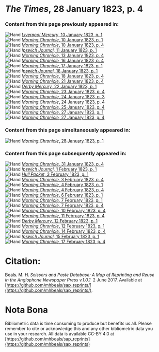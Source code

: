 # *The Times*, 28 January 1823, p. 4  
  
### Content from this page previously appeared in:  
![Hand](http://scissorsandpaste.net/wp-content/uploads/2017/06/smallhandpointer.png) [*Liverpool Mercury*, 10 January 1823, p. 1](https://mhbeals.github.io/sap_html/Liverpool-Mercury/Liverpool-Mercury-10-January-1823-p-1)  
![Hand](http://scissorsandpaste.net/wp-content/uploads/2017/06/smallhandpointer.png) [*Morning Chronicle*, 10 January 1823, p. 1](https://mhbeals.github.io/sap_html/Morning-Chronicle/Morning-Chronicle-10-January-1823-p-1)  
![Hand](http://scissorsandpaste.net/wp-content/uploads/2017/06/smallhandpointer.png) [*Morning Chronicle*, 10 January 1823, p. 4](https://mhbeals.github.io/sap_html/Morning-Chronicle/Morning-Chronicle-10-January-1823-p-4)  
![Hand](http://scissorsandpaste.net/wp-content/uploads/2017/06/smallhandpointer.png) [*Ipswich Journal*, 11 January 1823, p. 1](https://mhbeals.github.io/sap_html/Ipswich-Journal/Ipswich-Journal-11-January-1823-p-1)  
![Hand](http://scissorsandpaste.net/wp-content/uploads/2017/06/smallhandpointer.png) [*Morning Chronicle*, 13 January 1823, p. 4](https://mhbeals.github.io/sap_html/Morning-Chronicle/Morning-Chronicle-13-January-1823-p-4)  
![Hand](http://scissorsandpaste.net/wp-content/uploads/2017/06/smallhandpointer.png) [*Morning Chronicle*, 16 January 1823, p. 4](https://mhbeals.github.io/sap_html/Morning-Chronicle/Morning-Chronicle-16-January-1823-p-4)  
![Hand](http://scissorsandpaste.net/wp-content/uploads/2017/06/smallhandpointer.png) [*Morning Chronicle*, 17 January 1823, p. 1](https://mhbeals.github.io/sap_html/Morning-Chronicle/Morning-Chronicle-17-January-1823-p-1)  
![Hand](http://scissorsandpaste.net/wp-content/uploads/2017/06/smallhandpointer.png) [*Ipswich Journal*, 18 January 1823, p. 1](https://mhbeals.github.io/sap_html/Ipswich-Journal/Ipswich-Journal-18-January-1823-p-1)  
![Hand](http://scissorsandpaste.net/wp-content/uploads/2017/06/smallhandpointer.png) [*Morning Chronicle*, 18 January 1823, p. 4](https://mhbeals.github.io/sap_html/Morning-Chronicle/Morning-Chronicle-18-January-1823-p-4)  
![Hand](http://scissorsandpaste.net/wp-content/uploads/2017/06/smallhandpointer.png) [*Morning Chronicle*, 21 January 1823, p. 4](https://mhbeals.github.io/sap_html/Morning-Chronicle/Morning-Chronicle-21-January-1823-p-4)  
![Hand](http://scissorsandpaste.net/wp-content/uploads/2017/06/smallhandpointer.png) [*Derby Mercury*, 22 January 1823, p. 1](https://mhbeals.github.io/sap_html/Derby-Mercury/Derby-Mercury-22-January-1823-p-1)  
![Hand](http://scissorsandpaste.net/wp-content/uploads/2017/06/smallhandpointer.png) [*Morning Chronicle*, 23 January 1823, p. 4](https://mhbeals.github.io/sap_html/Morning-Chronicle/Morning-Chronicle-23-January-1823-p-4)  
![Hand](http://scissorsandpaste.net/wp-content/uploads/2017/06/smallhandpointer.png) [*Morning Chronicle*, 24 January 1823, p. 3](https://mhbeals.github.io/sap_html/Morning-Chronicle/Morning-Chronicle-24-January-1823-p-3)  
![Hand](http://scissorsandpaste.net/wp-content/uploads/2017/06/smallhandpointer.png) [*Morning Chronicle*, 24 January 1823, p. 4](https://mhbeals.github.io/sap_html/Morning-Chronicle/Morning-Chronicle-24-January-1823-p-4)  
![Hand](http://scissorsandpaste.net/wp-content/uploads/2017/06/smallhandpointer.png) [*Morning Chronicle*, 25 January 1823, p. 4](https://mhbeals.github.io/sap_html/Morning-Chronicle/Morning-Chronicle-25-January-1823-p-4)  
![Hand](http://scissorsandpaste.net/wp-content/uploads/2017/06/smallhandpointer.png) [*Morning Chronicle*, 27 January 1823, p. 1](https://mhbeals.github.io/sap_html/Morning-Chronicle/Morning-Chronicle-27-January-1823-p-1)  
![Hand](http://scissorsandpaste.net/wp-content/uploads/2017/06/smallhandpointer.png) [*Morning Chronicle*, 27 January 1823, p. 4](https://mhbeals.github.io/sap_html/Morning-Chronicle/Morning-Chronicle-27-January-1823-p-4)  
  
### Content from this page simeltaneously appeared in:  
![Hand](http://scissorsandpaste.net/wp-content/uploads/2017/06/smallhandpointer.png) [*Morning Chronicle*, 28 January 1823, p. 1](https://mhbeals.github.io/sap_html/Morning-Chronicle/Morning-Chronicle-28-January-1823-p-1)  
  
### Content from this page subsequently appeared in:  
![Hand](http://scissorsandpaste.net/wp-content/uploads/2017/06/smallhandpointer.png) [*Morning Chronicle*, 31 January 1823, p. 4](https://mhbeals.github.io/sap_html/Morning-Chronicle/Morning-Chronicle-31-January-1823-p-4)  
![Hand](http://scissorsandpaste.net/wp-content/uploads/2017/06/smallhandpointer.png) [*Ipswich Journal*, 1 February 1823, p. 1](https://mhbeals.github.io/sap_html/Ipswich-Journal/Ipswich-Journal-1-February-1823-p-1)  
![Hand](http://scissorsandpaste.net/wp-content/uploads/2017/06/smallhandpointer.png) [*Hull Packet*, 3 February 1823, p. 1](https://mhbeals.github.io/sap_html/Hull-Packet/Hull-Packet-3-February-1823-p-1)  
![Hand](http://scissorsandpaste.net/wp-content/uploads/2017/06/smallhandpointer.png) [*Morning Chronicle*, 3 February 1823, p. 4](https://mhbeals.github.io/sap_html/Morning-Chronicle/Morning-Chronicle-3-February-1823-p-4)  
![Hand](http://scissorsandpaste.net/wp-content/uploads/2017/06/smallhandpointer.png) [*Morning Chronicle*, 4 February 1823, p. 1](https://mhbeals.github.io/sap_html/Morning-Chronicle/Morning-Chronicle-4-February-1823-p-1)  
![Hand](http://scissorsandpaste.net/wp-content/uploads/2017/06/smallhandpointer.png) [*Morning Chronicle*, 4 February 1823, p. 4](https://mhbeals.github.io/sap_html/Morning-Chronicle/Morning-Chronicle-4-February-1823-p-4)  
![Hand](http://scissorsandpaste.net/wp-content/uploads/2017/06/smallhandpointer.png) [*Morning Chronicle*, 6 February 1823, p. 1](https://mhbeals.github.io/sap_html/Morning-Chronicle/Morning-Chronicle-6-February-1823-p-1)  
![Hand](http://scissorsandpaste.net/wp-content/uploads/2017/06/smallhandpointer.png) [*Morning Chronicle*, 7 February 1823, p. 1](https://mhbeals.github.io/sap_html/Morning-Chronicle/Morning-Chronicle-7-February-1823-p-1)  
![Hand](http://scissorsandpaste.net/wp-content/uploads/2017/06/smallhandpointer.png) [*Morning Chronicle*, 7 February 1823, p. 4](https://mhbeals.github.io/sap_html/Morning-Chronicle/Morning-Chronicle-7-February-1823-p-4)  
![Hand](http://scissorsandpaste.net/wp-content/uploads/2017/06/smallhandpointer.png) [*Morning Chronicle*, 10 February 1823, p. 4](https://mhbeals.github.io/sap_html/Morning-Chronicle/Morning-Chronicle-10-February-1823-p-4)  
![Hand](http://scissorsandpaste.net/wp-content/uploads/2017/06/smallhandpointer.png) [*Morning Chronicle*, 11 February 1823, p. 4](https://mhbeals.github.io/sap_html/Morning-Chronicle/Morning-Chronicle-11-February-1823-p-4)  
![Hand](http://scissorsandpaste.net/wp-content/uploads/2017/06/smallhandpointer.png) [*Derby Mercury*, 12 February 1823, p. 1](https://mhbeals.github.io/sap_html/Derby-Mercury/Derby-Mercury-12-February-1823-p-1)  
![Hand](http://scissorsandpaste.net/wp-content/uploads/2017/06/smallhandpointer.png) [*Morning Chronicle*, 12 February 1823, p. 1](https://mhbeals.github.io/sap_html/Morning-Chronicle/Morning-Chronicle-12-February-1823-p-1)  
![Hand](http://scissorsandpaste.net/wp-content/uploads/2017/06/smallhandpointer.png) [*Morning Chronicle*, 14 February 1823, p. 4](https://mhbeals.github.io/sap_html/Morning-Chronicle/Morning-Chronicle-14-February-1823-p-4)  
![Hand](http://scissorsandpaste.net/wp-content/uploads/2017/06/smallhandpointer.png) [*Ipswich Journal*, 15 February 1823, p. 1](https://mhbeals.github.io/sap_html/Ipswich-Journal/Ipswich-Journal-15-February-1823-p-1)  
![Hand](http://scissorsandpaste.net/wp-content/uploads/2017/06/smallhandpointer.png) [*Morning Chronicle*, 17 February 1823, p. 4](https://mhbeals.github.io/sap_html/Morning-Chronicle/Morning-Chronicle-17-February-1823-p-4)  


# Citation: 

Beals. M. H. *Scissors and Paste Database: A Map of Reprinting and Reuse in the Anglophone Newspaper Press v.1.0.1.* 2 June 2017. Available at [https://github.com/mhbeals/sap_reprints/](https://github.com/mhbeals/sap_reprints/). 

# Nota Bona

Bibliometric data is time consuming to produce but benefits us all. Please remember to cite or acknowledge this and any other bibliometric data you use in your research. All data is available CC-BY 4.0 at [https://github.com/mhbeals/sap_reprints](https://github.com/mhbeals/sap_reprints)